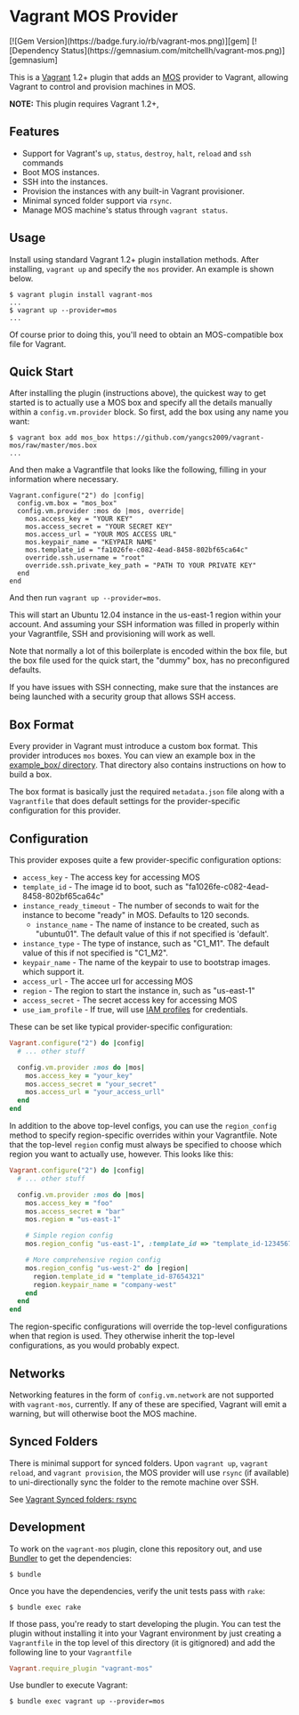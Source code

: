 # Vagrant MOS Provider

<span class="badges">
[![Gem Version](https://badge.fury.io/rb/vagrant-mos.png)][gem]
[![Dependency Status](https://gemnasium.com/mitchellh/vagrant-mos.png)][gemnasium]
</span>

[gem]: https://rubygems.org/gems/vagrant-mos
[gemnasium]: https://gemnasium.com/mitchellh/vagrant-mos

This is a [Vagrant](http://www.vagrantup.com) 1.2+ plugin that adds an [MOS](http://cloud.sankuai.com/)
provider to Vagrant, allowing Vagrant to control and provision machines in
MOS.

**NOTE:** This plugin requires Vagrant 1.2+,

## Features

* Support for Vagrant's `up`, `status`, `destroy`, `halt`, `reload` and `ssh` commands
* Boot MOS instances.
* SSH into the instances.
* Provision the instances with any built-in Vagrant provisioner.
* Minimal synced folder support via `rsync`.
* Manage MOS machine's status through `vagrant status`.  
  
## Usage

Install using standard Vagrant 1.2+ plugin installation methods. After
installing, `vagrant up` and specify the `mos` provider. An example is
shown below.

```
$ vagrant plugin install vagrant-mos
...
$ vagrant up --provider=mos
...
```

Of course prior to doing this, you'll need to obtain an MOS-compatible
box file for Vagrant.

## Quick Start

After installing the plugin (instructions above), the quickest way to get
started is to actually use a MOS box and specify all the details
manually within a `config.vm.provider` block. So first, add the 
box using any name you want:

```
$ vagrant box add mos_box https://github.com/yangcs2009/vagrant-mos/raw/master/mos.box
...
```

And then make a Vagrantfile that looks like the following, filling in
your information where necessary.

```
Vagrant.configure("2") do |config|
  config.vm.box = "mos_box"
  config.vm.provider :mos do |mos, override|
    mos.access_key = "YOUR KEY"
    mos.access_secret = "YOUR SECRET KEY"
    mos.access_url = "YOUR MOS ACCESS URL"
    mos.keypair_name = "KEYPAIR NAME"
    mos.template_id = "fa1026fe-c082-4ead-8458-802bf65ca64c"
    override.ssh.username = "root"
    override.ssh.private_key_path = "PATH TO YOUR PRIVATE KEY"
  end
end
```

And then run `vagrant up --provider=mos`.

This will start an Ubuntu 12.04 instance in the us-east-1 region within
your account. And assuming your SSH information was filled in properly
within your Vagrantfile, SSH and provisioning will work as well.

Note that normally a lot of this boilerplate is encoded within the box
file, but the box file used for the quick start, the "dummy" box, has
no preconfigured defaults.

If you have issues with SSH connecting, make sure that the instances
are being launched with a security group that allows SSH access.

## Box Format

Every provider in Vagrant must introduce a custom box format. This
provider introduces `mos` boxes. You can view an example box in
the [example_box/ directory](https://github.com/mitchellh/vagrant-mos/tree/master/example_box).
That directory also contains instructions on how to build a box.

The box format is basically just the required `metadata.json` file
along with a `Vagrantfile` that does default settings for the
provider-specific configuration for this provider.

## Configuration

This provider exposes quite a few provider-specific configuration options:

* `access_key` - The access key for accessing MOS
* `template_id` - The image id to boot, such as "fa1026fe-c082-4ead-8458-802bf65ca64c"
* `instance_ready_timeout` - The number of seconds to wait for the instance
  to become "ready" in MOS. Defaults to 120 seconds.
  * `instance_name` - The name of instance to be created, such as "ubuntu01". The default
  value of this if not specified is 'default'.
* `instance_type` - The type of instance, such as "C1_M1". The default
  value of this if not specified is "C1_M2".
* `keypair_name` - The name of the keypair to use to bootstrap images.
   which support it.
* `access_url` - The accee url for accessing MOS
* `region` - The region to start the instance in, such as "us-east-1"
* `access_secret` - The secret access key for accessing MOS
* `use_iam_profile` - If true, will use [IAM profiles](http://docs.mos.amazon.com/IAM/latest/UserGuide/instance-profiles.html)
  for credentials.

These can be set like typical provider-specific configuration:

```ruby
Vagrant.configure("2") do |config|
  # ... other stuff

  config.vm.provider :mos do |mos|
    mos.access_key = "your_key"
    mos.access_secret = "your_secret"
    mos.access_url = "your_access_urll"
  end
end
```

In addition to the above top-level configs, you can use the `region_config`
method to specify region-specific overrides within your Vagrantfile. Note
that the top-level `region` config must always be specified to choose which
region you want to actually use, however. This looks like this:

```ruby
Vagrant.configure("2") do |config|
  # ... other stuff

  config.vm.provider :mos do |mos|
    mos.access_key = "foo"
    mos.access_secret = "bar"
    mos.region = "us-east-1"

    # Simple region config
    mos.region_config "us-east-1", :template_id => "template_id-12345678"

    # More comprehensive region config
    mos.region_config "us-west-2" do |region|
      region.template_id = "template_id-87654321"
      region.keypair_name = "company-west"
    end
  end
end
```

The region-specific configurations will override the top-level
configurations when that region is used. They otherwise inherit
the top-level configurations, as you would probably expect.

## Networks

Networking features in the form of `config.vm.network` are not
supported with `vagrant-mos`, currently. If any of these are
specified, Vagrant will emit a warning, but will otherwise boot
the MOS machine.

## Synced Folders

There is minimal support for synced folders. Upon `vagrant up`,
`vagrant reload`, and `vagrant provision`, the MOS provider will use
`rsync` (if available) to uni-directionally sync the folder to
the remote machine over SSH.

See [Vagrant Synced folders: rsync](https://docs.vagrantup.com/v2/synced-folders/rsync.html)


## Development

To work on the `vagrant-mos` plugin, clone this repository out, and use
[Bundler](http://gembundler.com) to get the dependencies:

```
$ bundle
```

Once you have the dependencies, verify the unit tests pass with `rake`:

```
$ bundle exec rake
```

If those pass, you're ready to start developing the plugin. You can test
the plugin without installing it into your Vagrant environment by just
creating a `Vagrantfile` in the top level of this directory (it is gitignored)
and add the following line to your `Vagrantfile` 
```ruby
Vagrant.require_plugin "vagrant-mos"
```
Use bundler to execute Vagrant:
```
$ bundle exec vagrant up --provider=mos
```
